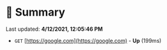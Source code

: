 # 📖 Summary
Last updated: **4/12/2021, 12:05:46 PM**

- `GET` [https://google.com](https://google.com) - **Up** (199ms)
